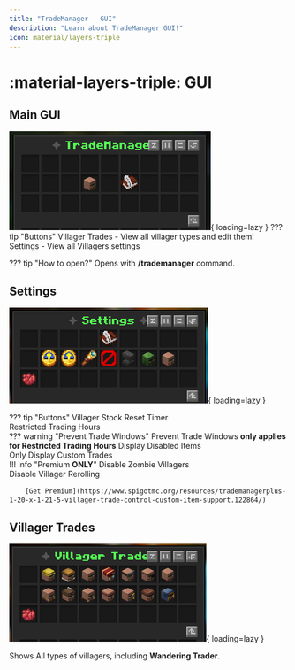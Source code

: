 ```yaml
---
title: "TradeManager - GUI"
description: "Learn about TradeManager GUI!"
icon: material/layers-triple
---
```

# :material-layers-triple: GUI

## Main GUI

![Main GUI](../../assets/Trademanager/mainGUI.png){ loading=lazy }
??? tip "Buttons"
    Villager Trades - View all villager types and edit them!  
    Settings - View all Villagers settings

??? tip "How to open?"
    Opens with **/trademanager** command.

## Settings

![Settings](../../assets/Trademanager/settings.png){ loading=lazy }

??? tip "Buttons"
    Villager Stock Reset Timer  
    Restricted Trading Hours  
    ??? warning "Prevent Trade Windows"
        Prevent Trade Windows **only applies for Restricted Trading Hours**
    Display Disabled Items  
    Only Display Custom Trades  
    !!! info "Premium **ONLY**"
        Disable Zombie Villagers  
        Disable Villager Rerolling
        
        [Get Premium](https://www.spigotmc.org/resources/trademanagerplus-1-20-x-1-21-5-villager-trade-control-custom-item-support.122864/)

## Villager Trades

![Villager Trades](../../assets/Trademanager/villagers.png){ loading=lazy }

Shows All types of villagers, including **Wandering Trader**.  
